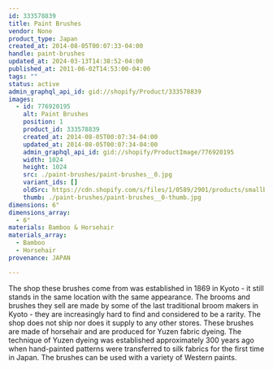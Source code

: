 ```yaml
---
id: 333578839
title: Paint Brushes
vendor: None
product_type: Japan
created_at: 2014-08-05T00:07:33-04:00
handle: paint-brushes
updated_at: 2024-03-13T14:38:52-04:00
published_at: 2011-06-02T14:53:00-04:00
tags: ""
status: active
admin_graphql_api_id: gid://shopify/Product/333578839
images:
  - id: 776920195
    alt: Paint Brushes
    position: 1
    product_id: 333578839
    created_at: 2014-08-05T00:07:34-04:00
    updated_at: 2014-08-05T00:07:34-04:00
    admin_graphql_api_id: gid://shopify/ProductImage/776920195
    width: 1024
    height: 1024
    src: ./paint-brushes/paint-brushes__0.jpg
    variant_ids: []
    oldSrc: https://cdn.shopify.com/s/files/1/0589/2901/products/smallbrushes.jpeg?v=1407211654
    thumb: ./paint-brushes/paint-brushes__0-thumb.jpg
dimensions: 6"
dimensions_array:
  - 6"
materials: Bamboo & Horsehair
materials_array:
  - Bamboo
  - Horsehair
provenance: JAPAN

---
```


The shop these brushes come from was established in 1869 in Kyoto \- it still stands in the same location with the same appearance. The brooms and brushes they sell are made by some of the last traditional broom makers in Kyoto \- they are increasingly hard to find and considered to be a rarity. The shop does not ship nor does it supply to any other stores. These brushes are made of horsehair and are produced for Yuzen fabric dyeing. The technique of Yuzen dyeing was established approximately 300 years ago when hand-painted patterns were transferred to silk fabrics for the first time in Japan. The brushes can be used with a variety of Western paints.